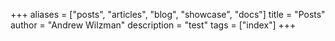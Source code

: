 +++
aliases = ["posts", "articles", "blog", "showcase", "docs"]
title = "Posts"
author = "Andrew Wilzman"
description = "test"
tags = ["index"]
+++
